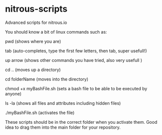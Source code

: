 nitrous-scripts
===============

Advanced scripts for nitrous.io

You should know a bit of linux commands such as:

pwd  (shows where you are)

tab  (auto-completes, type the first few letters, then tab, super usefull!)

up arrow  (shows other commands you have tried, also very usefull )

cd .. (moves up a directory)

cd folderName (moves into the directory)

chmod +x myBashFile.sh  (sets a bash file to be able to be executed by anyone)

ls -la   (shows all files and attributes including hidden files)

./myBashFile.sh   (activates the file)

These scripts should be in the correct folder when you activate them. Good idea to drag them into the main folder for your repository.




